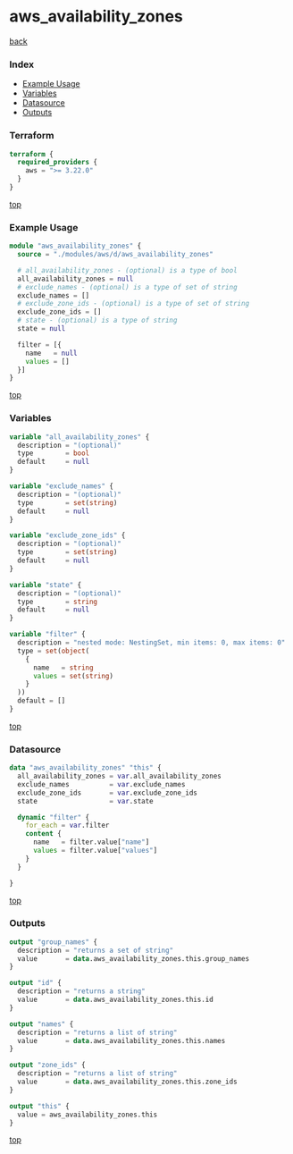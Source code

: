 # aws_availability_zones

[back](../aws.md)

### Index

- [Example Usage](#example-usage)
- [Variables](#variables)
- [Datasource](#datasource)
- [Outputs](#outputs)

### Terraform

```terraform
terraform {
  required_providers {
    aws = ">= 3.22.0"
  }
}
```

[top](#index)

### Example Usage

```terraform
module "aws_availability_zones" {
  source = "./modules/aws/d/aws_availability_zones"

  # all_availability_zones - (optional) is a type of bool
  all_availability_zones = null
  # exclude_names - (optional) is a type of set of string
  exclude_names = []
  # exclude_zone_ids - (optional) is a type of set of string
  exclude_zone_ids = []
  # state - (optional) is a type of string
  state = null

  filter = [{
    name   = null
    values = []
  }]
}
```

[top](#index)

### Variables

```terraform
variable "all_availability_zones" {
  description = "(optional)"
  type        = bool
  default     = null
}

variable "exclude_names" {
  description = "(optional)"
  type        = set(string)
  default     = null
}

variable "exclude_zone_ids" {
  description = "(optional)"
  type        = set(string)
  default     = null
}

variable "state" {
  description = "(optional)"
  type        = string
  default     = null
}

variable "filter" {
  description = "nested mode: NestingSet, min items: 0, max items: 0"
  type = set(object(
    {
      name   = string
      values = set(string)
    }
  ))
  default = []
}
```

[top](#index)

### Datasource

```terraform
data "aws_availability_zones" "this" {
  all_availability_zones = var.all_availability_zones
  exclude_names          = var.exclude_names
  exclude_zone_ids       = var.exclude_zone_ids
  state                  = var.state

  dynamic "filter" {
    for_each = var.filter
    content {
      name   = filter.value["name"]
      values = filter.value["values"]
    }
  }

}
```

[top](#index)

### Outputs

```terraform
output "group_names" {
  description = "returns a set of string"
  value       = data.aws_availability_zones.this.group_names
}

output "id" {
  description = "returns a string"
  value       = data.aws_availability_zones.this.id
}

output "names" {
  description = "returns a list of string"
  value       = data.aws_availability_zones.this.names
}

output "zone_ids" {
  description = "returns a list of string"
  value       = data.aws_availability_zones.this.zone_ids
}

output "this" {
  value = aws_availability_zones.this
}
```

[top](#index)